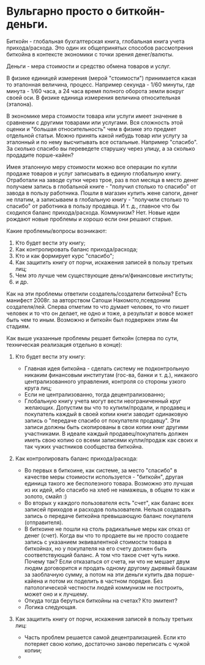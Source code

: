 # Вульгарно просто о биткойн-деньги.

Биткойн - глобальная бухгалтерская книга, глобальная книга учета прихода/расхода. Это один их общепринятых способов рассмотрения биткойна в контексте экономики с точки зрения денег/валюты.

Деньги - мера стоимости и средство обмена товаров и услуг.

В физике единицей измерения (мерой "стоимости") принимается какая то эталонная величина, процесс. Например секунда - 1/60 минуты, где минута - 1/60 часа, а 24 часа время полного оборота земли вокруг своей оси. В физике единица измерения величина относительная (эталона).

В экономике мера стоимости товара или услуги имеет значение в сравнении с другими товарами или услугами. Вся сложность этой оценки и "большая относительность" чем в физике это предмет отдельной статьи. Можно принять какой нибудь товар или услугу за эталонный и по нему высчитывать все остальные. Например "спасибо". За сколько спасибо вы переведете старушку через улицу, а за сколько продадите порше-кайен?

Имея эталонную меру стоимости можно все операции по купли продаже товаров и услуг записывать в единую глобальную книгу. Отработали на заводе сутки через трое, раз в пол месяца в место денег получаем запись в глобальной книге - "получил столько то спасибо" от завода в пользу работника. Пошли в магазин купить жене сапоги, денег не платим, а записываем в глобальную книгу - "получили столько то спасибо" от работника в пользу продавца. И т. д., главное что бы сходился баланс прихода/расхода. Коммунизм? Нет. Новые идеи рождают новые проблемы и хорошо если они решают старые.

Какие проблемы/вопросы возникают:
1. Кто будет вести эту книгу;
1. Как контролировать баланс прихода/расхода;
1. Кто и как формирует курс "спасибо";
1. Как защитить книгу от порчи, искажения записей в пользу третьих лиц;
1. Чем это лучше чем существующие деньги/финансовые институты;
1. и др.

Как на эти проблемы ответили создатель/создатели биткойна? Есть манифест 2008г. за авторством Сатоши Накомото,псевдоним создателя/лей. Сперва отметим то что думает человек, то что пишет человек и то что он делает, не одно и тоже, а результат и вовсе может быть чем то иным. Возможно и биткойн был подвержен этим 4м стадиям.

Как выше указанные проблемы решает биткойн (сперва по сути, техническая реализация отдельно в конце):
1. Кто будет вести эту книгу:
    - Главная идея биткойна - сделать систему не подконтрольную никаким финансовым институтам (гос-ва, банки и т. д.), никакого централизованного управления, контроля со стороны узкого круга лиц;
    - Если не централизованно, тогда децентрализованно;
    - Глобальную книгу учета могут вести неограниченный круг желающих. Допустим вы что то купили/продали, и продавец и покупатель каждый в своей копии книги заводит одинаковую запись о "передаче спасибо от покупателя продавцу". Эти записи должны быть скопированы в свои копии книг другими участниками. В идеале каждый продавец/покупатель должен иметь свою копию со всеми записями купли/продаж как своих и так чужих участников сообщества биткойна.

1. Как контролировать баланс прихода/расхода:
    - Во первых в биткоине, как системе, за место "спасибо" в качестве меры стоимости используется - "биткойн", другая единица такого же бесполезного товара. Возможно это лучшая из их идей, ибо спасибо на хлеб не намажешь, в общем то как и золото, смайл :)
    - Во вторых у каждого пользователя есть "счет", как баланс всех записей приходов и расходов пользователя. Нельзя создавать запись о передаче биткойна превышающую баланс покупателя (отправителя).
    - В биткоине не пошли на столь радикальные меры как отказ от денег (счет). Когда вы что то продаете вы не просто создаете запись с указанием эквивалентной стоимости товара в биткойнах, но у покупателя на его счету должен быть соответствующий баланс. А том что такое счет чуть ниже. Почему так? Если отказаться от счета, ни что не мешает двум людям договорится и продать одному другому дырявый башкам за заоблачную сумму, а потом на эти деньги купить два порше-кайена и потом их поделить в частном порядке. Без патологической честности людей коммунизм не построить, может оно и к лучшему.
    - Откуда тогда беруться биткойны на счетах? Кто эмитент?
    - Логика следующая. 

1. Как защитить книгу от порчи, искажения записей в пользу третьих лиц:
    - Часть проблем решается самой децентрализацией. Если кто потеряет свою копию, достаточно заново переписать с чужой копии;
    - 

